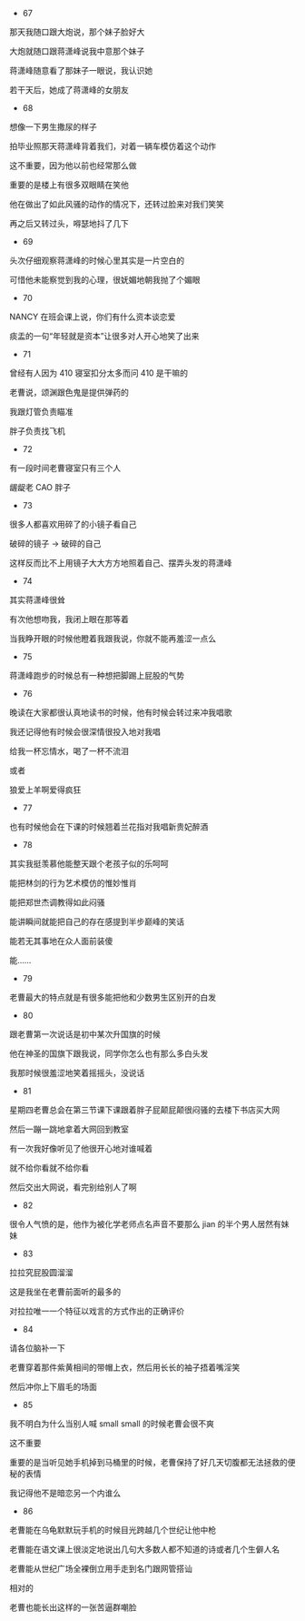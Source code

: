 - 67

 那天我随口跟大炮说，那个妹子脸好大

 大炮就随口跟蒋潇峰说我中意那个妹子

 蒋潇峰随意看了那妹子一眼说，我认识她

 若干天后，她成了蒋潇峰的女朋友

- 68

 想像一下男生撒尿的样子

 拍毕业照那天蒋潇峰背着我们，对着一辆车模仿着这个动作

 这不重要，因为他以前也经常那么做

 重要的是楼上有很多双眼睛在笑他

 他在做出了如此风骚的动作的情况下，还转过脸来对我们笑笑

 再之后又转过头，嘚瑟地抖了几下

- 69

 头次仔细观察蒋潇峰的时候心里其实是一片空白的

 可惜他未能察觉到我的心理，很妩媚地朝我抛了个媚眼

- 70

 NANCY 在班会课上说，你们有什么资本谈恋爱

 痰盂的一句“年轻就是资本”让很多对人开心地笑了出来

- 71

 曾经有人因为 410 寝室扣分太多而问 410 是干嘛的

 老曹说，颂渊跟色鬼是提供弹药的

 我跟灯管负责瞄准

 胖子负责找飞机

- 72

 有一段时间老曹寝室只有三个人

 龌龊老 CAO 胖子

- 73

 很多人都喜欢用碎了的小镜子看自己

 破碎的镜子 → 破碎的自己

 这样反而比不上用镜子大大方方地照着自己、摆弄头发的蒋潇峰

- 74

 其实蒋潇峰很耸

 有次他想吻我，我闭上眼在那等着

 当我睁开眼的时候他瞪着我跟我说，你就不能再羞涩一点么

- 75

 蒋潇峰跑步的时候总有一种想把脚踢上屁股的气势

- 76

 晚读在大家都很认真地读书的时候，他有时候会转过来冲我唱歌

 我还记得他有时候会很深情很投入地对我唱

 给我一杯忘情水，喝了一杯不流泪

 或者

 狼爱上羊啊爱得疯狂

- 77

 也有时候他会在下课的时候翘着兰花指对我唱新贵妃醉酒

- 78

 其实我挺羡慕他能整天跟个老孩子似的乐呵呵

 能把林剑的行为艺术模仿的惟妙惟肖

 能把郑世杰调教得如此闷骚

 能讲瞬间就能把自己的存在感提到半步巅峰的笑话

 能若无其事地在众人面前装傻

 能……

- 79

 老曹最大的特点就是有很多能把他和少数男生区别开的白发

- 80

 跟老曹第一次说话是初中某次升国旗的时候

 他在神圣的国旗下跟我说，同学你怎么也有那么多白头发

 我那时候很羞涩地笑着摇摇头，没说话

- 81

 星期四老曹总会在第三节课下课跟着胖子屁颠屁颠很闷骚的去楼下书店买大网

 然后一蹦一跳地拿着大网回到教室

 有一次我好像听见了他很开心地对谁喊着

 就不给你看就不给你看

 然后交出大网说，看完别给别人了啊

- 82

 很令人气愤的是，他作为被化学老师点名声音不要那么 jian 的半个男人居然有妹妹

- 83

 拉拉究屁股圆溜溜

 这是我坐在老曹前面听的最多的

 对拉拉唯一一个特征以戏言的方式作出的正确评价

- 84

 请各位脑补一下

 老曹穿着那件紫黄相间的带帽上衣，然后用长长的袖子捂着嘴淫笑

 然后冲你上下眉毛的场面

- 85

 我不明白为什么当别人喊 small small 的时候老曹会很不爽

 这不重要

 重要的是当听见她手机掉到马桶里的时候，老曹保持了好几天切腹都无法拯救的便秘的表情

 我记得他不是暗恋另一个内谁么

- 86

 老曹能在乌龟默默玩手机的时候目光跨越几个世纪让他中枪

 老曹能在语文课上很淡定地说出几句大多数人都不知道的诗或者几个生僻人名

 老曹能从世纪广场全裸倒立用手走到名门跟网管搭讪

 相对的

 老曹也能长出这样的一张苦逼群嘲脸
